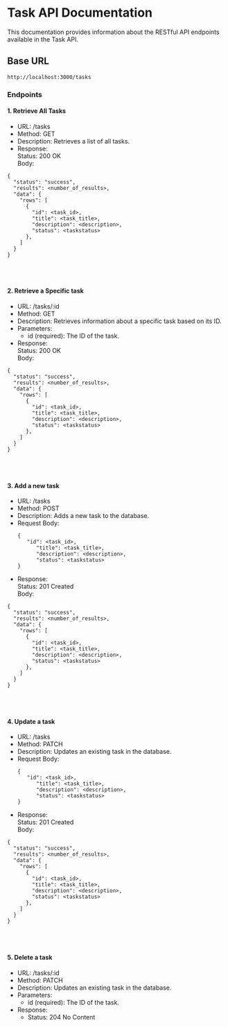 <h1>Task API Documentation</h1>
<p>This documentation provides information about the RESTful API endpoints available in the Task API.</p>

<h2>Base URL</h2>

```
http://localhost:3000/tasks
```

<h3>Endpoints</h3>

<h4>1. Retrieve All Tasks</h4>
<ul>
  <li>URL: /tasks</li>
  <li>Method: GET</li>
  <li>Description: Retrieves a list of all tasks.</li>
  <li>Response: <br>
Status: 200 OK <br>
Body:
</li>
</ul>

```
{
  "status": "success",
  "results": <number_of_results>,
  "data": {
    "rows": [
      {
        "id": <task_id>,
        "title": <task_title>,
        "description": <description>,
        "status": <taskstatus>
      },
    ]
  }
}
```

<br><br>

<h4>2. Retrieve a Specific task</h4>
<ul>
  <li>URL: /tasks/:id</li>
  <li>Method: GET</li>
  <li>Description:  Retrieves information about a specific task based on its ID.</li>
  <li> Parameters:
    <ul>
    <li>id (required): The ID of the task.</li>
      </ul>
  </li>
  <li>Response: <br>
Status: 200 OK <br>
Body:
</li>
</ul>

```
{
  "status": "success",
  "results": <number_of_results>,
  "data": {
    "rows": [
      {
        "id": <task_id>,
        "title": <task_title>,
        "description": <description>,
        "status": <taskstatus>
      },
    ]
  }
}
```
<br><br>

<h4>3. Add a new task</h4>
<ul>
  <li>URL: /tasks</li>
  <li>Method: POST</li>
  <li>Description:  Adds a new task to the database.</li>
  <li>Request Body:

  ```
  {
     "id": <task_id>,
        "title": <task_title>,
        "description": <description>,
        "status": <taskstatus>
  }
  ```
  
  </li>
  <li>Response: <br>
Status: 201 Created <br>
Body:
</li>
</ul>

```
{
  "status": "success",
  "results": <number_of_results>,
  "data": {
    "rows": [
      {
        "id": <task_id>,
        "title": <task_title>,
        "description": <description>,
        "status": <taskstatus>
      },
    ]
  }
}
```

<br><br>

<h4>4. Update a task</h4>
<ul>
  <li>URL: /tasks</li>
  <li>Method: PATCH</li>
  <li>Description:  Updates an existing task in the database.</li>
  <li>Request Body:

  ```
  {
     "id": <task_id>,
        "title": <task_title>,
        "description": <description>,
        "status": <taskstatus>
  }
  ```
  
  </li>
  <li>Response: <br>
Status: 201 Created <br>
Body:
</li>
</ul>

```
{
  "status": "success",
  "results": <number_of_results>,
  "data": {
    "rows": [
      {
        "id": <task_id>,
        "title": <task_title>,
        "description": <description>,
        "status": <taskstatus>
      },
    ]
  }
}
```

<br><br>

<h4>5. Delete a task</h4>
<ul>
  <li>URL: /tasks/:id</li>
  <li>Method: PATCH</li>
  <li>Description:  Updates an existing task in the database.</li>
  <li> Parameters:
    <ul>
    <li>id (required): The ID of the task.</li>
      </ul>
  </li>
  <li>Response: 
    <ul>
      <li>Status: 204 No Content</li>
    </ul>
  </li>
